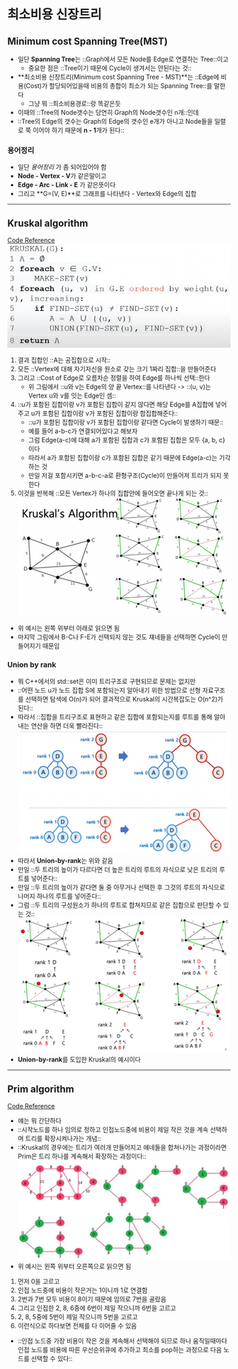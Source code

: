 # 최소비용 신장트리

## Minimum cost Spanning Tree(MST)
* 일단 **Spanning Tree**는 ::Graph에서 모든 Node를 Edge로 연결하는 Tree::이고
	* 중요한 점은 ::Tree이기 때문에 Cycle이 생겨서는 안된다는 것::
* **최소비용 신장트리(Minimum cost Spanning Tree - MST)**는 ::Edge에 비용(Cost)가 할당되어있을때 비용의 총합이 최소가 되는 Spanning Tree::를 말한다
	* 그냥 뭐 ::최소비용경로::랑 똑같은듯
* 이때의 ::Tree의 Node갯수는 당연히 Graph의 Node갯수인 n개::인데
* ::Tree의 Edge의 갯수는 Graph의 Edge의 갯수인 e개가 아니고 Node들을 일렬로 쭉 이어야 하기 때문에 **n - 1**개가 된다::
### 용어정리
* 일단 _용어정리_ 가 좀 되어있어야 함
* **Node - Vertex - V**가 같은말이고
* **Edge - Arc - Link - E** 가 같은뜻이다
* 그리고 **G=(V, E)**로 그래프를 나타낸다 - Vertex와 Edge의 집합
- - - -
## Kruskal algorithm
[Code Reference](./EX_kruskal.cpp)    
![](README/Screen%20Shot%202021-11-01%20at%202.07.46%20PM.png)
1. 결과 집합인 ::A는 공집합으로 시작::
2. 모든 ::Vertex에 대해 자기자신을 원소로 갖는 크기 1짜리 집합::을 만들어준다
3. 그리고 ::Cost of Edge로 오름차순 정렬을 하여 Edge를 하나씩 선택::한다
	* 위 그림에서 ::u와 v는 Edge의 양 끝 Vertex::를 나타낸다 -> ::(u, v)는 Vertex u와 v를 잇는 Edge인 셈::
4. ::u가 포함된 집합이랑 v가 포함된 집합이 같지 않다면 해당 Edge를 A집합에 넣어주고 u가 포함된 집합이랑 v가 포함된 집합이랑 합집합해준다::
	* ::u가 포함된 집합이랑 v가 포함된 집합이랑 같다면 Cycle이 발생하기 때문::
	* 예를 들어 a-b-c가 연결되어있다고 해보자
	* 그럼 Edge(a-c)에 대해 a가 포함된 집합과 c가 포함된 집합은 모두 {a, b, c}이다
	* 따라서 a가 포함된 집합이랑 c가 포함된 집합은 같기 때문에 Edge(a-c)는 기각하는 것
	* 만일 저걸 포함시키면 a-b-c-a로 환형구조(Cycle)이 만들어져 트리가 되지 못한다
5. 이것을 반복해 ::모든 Vertex가 하나의 집합안에 들어오면 끝나게 되는 것::
![](README/Screen%20Shot%202021-11-01%20at%202.21.05%20PM.png)
* 위 예시는 왼쪽 위부터 아래로 읽으면 됨
* 마지막 그림에서 B-C나 F-E가 선택되지 않는 것도 쟤네들을 선택하면 Cycle이 만들어지기 때문임
### Union by rank
* 뭐 C++에서의 std::set은 이미 트리구조로 구현되므로 문제는 없지만
* ::어떤 노드 u가 노드 집합 S에 포함되는지 알아내기 위한 방법으로 선형 자료구조를 선택하면 탐색에 O(n)가 되어 결과적으로 Kruskal의 시간복잡도는 O(n^2)가 된다::
* 따라서 ::집합을 트리구조로 표현하고 같은 집합에 포함되는지를 루트를 통해 알아내는 연산을 하면 더욱 빨라진다::
![](README/Screen%20Shot%202021-11-01%20at%202.24.18%20PM.png)
* 따라서 **Union-by-rank**는 위와 같음
* 만일 ::두 트리의 높이가 다르다면 더 높은 트리의 루트의 자식으로 낮은 트리의 루트를 넣어준다::
* 만일 ::두 트리의 높이가 같다면 둘 중 아무거나 선택한 후 그것의 루트의 자식으로 나머지 하나의 루트를 넣어준다::
* 그럼 ::두 트리의 구성원소가 하나의 루트로 합쳐지므로 같은 집합으로 판단할 수 있는 것::
![](README/Screen%20Shot%202021-11-01%20at%202.26.51%20PM.png)
* **Union-by-rank**를 도입한 Kruskal의 예시이다
- - - -
## Prim algorithm
[Code Reference](./EX_prim.cpp)    
* 얘는 뭐 간단하다
* ::시작노드를 하나 임의로 정하고 인접노드중에 비용이 제일 작은 것을 계속 선택하며 트리를 확장시켜나가는 개념::
* ::Kruskal의 경우에는 트리가 여러개 만들어지고 얘네들을 합쳐나가는 과정이라면 Prim은 트리 하나를 계속해서 확장하는 과정이다::
![](README/Screen%20Shot%202021-11-01%20at%202.29.01%20PM.png)
* 위 예시는 왼쪽 위부터 오른쪽으로 읽으면 됨
1. 먼저 0을 고르고
2. 인접 노드중에 비용이 작은거는 1이니까 1로 연결함
3. 2번과 7번 모두 비용이 8이기 때문에 임의로 7번을 골랐음
4. 그리고 인접한 2, 8, 6중에 6번이 제일 작으니까 6번을 고르고
5. 2, 8, 5중에 5번이 제일 작으니까 5번을 고르고
6. 이런식으로 하다보면 전체를 다 이어줄 수 있음
* ::인접 노드중 가장 비용이 작은 것을 계속해서 선택해야 되므로 하나 움직일때마다 인접 노드를 비용에 따른 우선순위큐에 추가하고 최소를 pop하는 과정으로 다음 노드를 선택할 수 있다::
